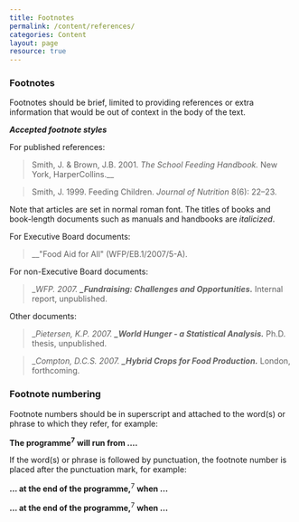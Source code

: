 ```yaml
---
title: Footnotes
permalink: /content/references/
categories: Content
layout: page
resource: true
---
```


### Footnotes

Footnotes should be brief, limited to providing references or extra information that would be out of context in the body of the text.

**_Accepted footnote styles_**

For published references:

> Smith, J. & Brown, J.B. 2001. _The School Feeding Handbook._ New York, HarperCollins.__

> Smith, J. 1999. Feeding Children. _Journal of Nutrition_ 8(6): 22–23.

Note that articles are set in normal roman font. The titles of books and book-length documents such as manuals and handbooks are *italicized*.

For Executive Board documents:

> __"Food Aid for All" (WFP/EB.1/2007/5-A).

For non-Executive Board documents:

> __WFP. 2007. **_Fundraising: Challenges and Opportunities.**_ Internal report, unpublished.

Other documents:

> __Pietersen, K.P. 2007. **_World Hunger - a Statistical Analysis.**_ Ph.D. thesis, unpublished.

> __Compton, D.C.S. 2007. **_Hybrid Crops for Food Production.**_ London, forthcoming.

### Footnote numbering

Footnote numbers should be in superscript and attached to the word(s) or phrase to which they refer, for example:

__The programme__<sup>__7__</sup> __will run from ....__

If the word(s) or phrase is followed by punctuation, the footnote number is placed after the punctuation mark, for example:

__... at the end of the programme,__<sup>7</sup> __when ...__

__... at the end of the programme,__<sup>7</sup> __when ...__